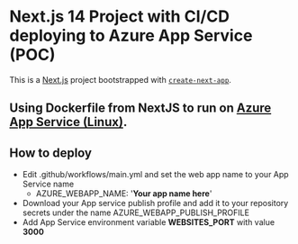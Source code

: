 # Next.js 14 Project with CI/CD deploying to Azure App Service (POC)

This is a [Next.js](https://nextjs.org/) project bootstrapped with [`create-next-app`](https://github.com/vercel/next.js/tree/canary/packages/create-next-app).

## Using Dockerfile from NextJS to run on [Azure App Service (Linux)](https://azure.microsoft.com/en-in/products/app-service/).

## How to deploy

- Edit .github/workflows/main.yml and set the web app name to your App Service name
  -   AZURE_WEBAPP_NAME: '**Your app name here**'
- Download your App service publish profile and add it to your repository secrets under the name AZURE_WEBAPP_PUBLISH_PROFILE
- Add App Service environment variable **WEBSITES_PORT** with value **3000**
